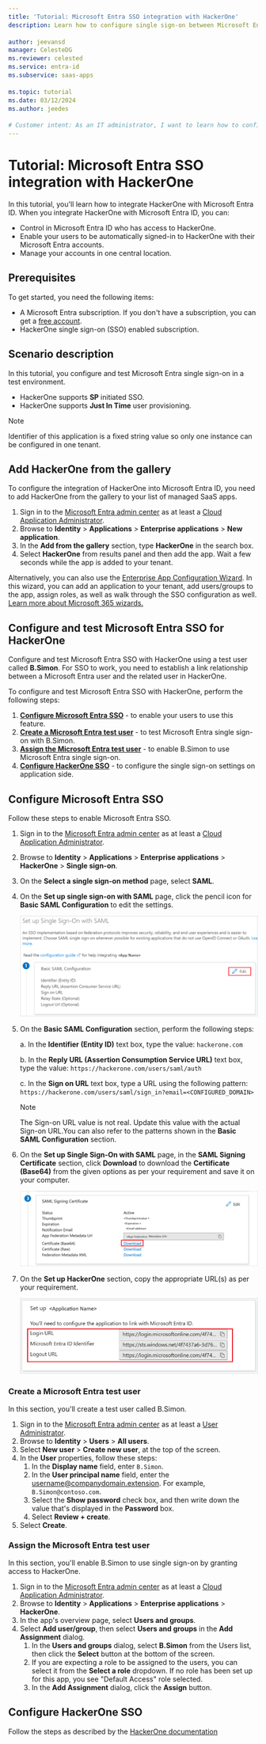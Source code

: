 ```yaml
---
title: 'Tutorial: Microsoft Entra SSO integration with HackerOne'
description: Learn how to configure single sign-on between Microsoft Entra ID and HackerOne.

author: jeevansd
manager: CelesteDG
ms.reviewer: celested
ms.service: entra-id
ms.subservice: saas-apps

ms.topic: tutorial
ms.date: 03/12/2024
ms.author: jeedes

# Customer intent: As an IT administrator, I want to learn how to configure single sign-on between Microsoft Entra ID and Hackerone so that I can control who has access to Hackerone, enable automatic sign-in with Microsoft Entra accounts, and manage my accounts in one central location.
---
```

# Tutorial: Microsoft Entra SSO integration with HackerOne

In this tutorial, you'll learn how to integrate HackerOne with Microsoft Entra ID. When you integrate HackerOne with Microsoft Entra ID, you can:

* Control in Microsoft Entra ID who has access to HackerOne.
* Enable your users to be automatically signed-in to HackerOne with their Microsoft Entra accounts.
* Manage your accounts in one central location.

## Prerequisites

To get started, you need the following items:

* A Microsoft Entra subscription. If you don't have a subscription, you can get a [free account](https://azure.microsoft.com/free/).
* HackerOne single sign-on (SSO) enabled subscription.

## Scenario description

In this tutorial, you configure and test Microsoft Entra single sign-on in a test environment.

* HackerOne supports **SP** initiated SSO.
* HackerOne supports **Just In Time** user provisioning.

> [!NOTE]
> Identifier of this application is a fixed string value so only one instance can be configured in one tenant.

## Add HackerOne from the gallery

To configure the integration of HackerOne into Microsoft Entra ID, you need to add HackerOne from the gallery to your list of managed SaaS apps.

1. Sign in to the [Microsoft Entra admin center](https://entra.microsoft.com) as at least a [Cloud Application Administrator](~/identity/role-based-access-control/permissions-reference.md#cloud-application-administrator).
1. Browse to **Identity** > **Applications** > **Enterprise applications** > **New application**.
1. In the **Add from the gallery** section, type **HackerOne** in the search box.
1. Select **HackerOne** from results panel and then add the app. Wait a few seconds while the app is added to your tenant.

Alternatively, you can also use the [Enterprise App Configuration Wizard](https://portal.office.com/AdminPortal/home?Q=Docs#/azureadappintegration). In this wizard, you can add an application to your tenant, add users/groups to the app, assign roles, as well as walk through the SSO configuration as well. [Learn more about Microsoft 365 wizards.](/microsoft-365/admin/misc/azure-ad-setup-guides)

<a name='configure-and-test-azure-ad-sso-for-hackerone'></a>

## Configure and test Microsoft Entra SSO for HackerOne

Configure and test Microsoft Entra SSO with HackerOne using a test user called **B.Simon**. For SSO to work, you need to establish a link relationship between a Microsoft Entra user and the related user in HackerOne.

To configure and test Microsoft Entra SSO with HackerOne, perform the following steps:

1. **[Configure Microsoft Entra SSO](#configure-azure-ad-sso)** - to enable your users to use this feature.
1. **[Create a Microsoft Entra test user](#create-an-azure-ad-test-user)** - to test Microsoft Entra single sign-on with B.Simon.
1. **[Assign the Microsoft Entra test user](#assign-the-azure-ad-test-user)** - to enable B.Simon to use Microsoft Entra single sign-on.
1. **[Configure HackerOne SSO](#configure-hackerone-sso)** - to configure the single sign-on settings on application side.

<a name='configure-azure-ad-sso'></a>

## Configure Microsoft Entra SSO

Follow these steps to enable Microsoft Entra SSO.

1. Sign in to the [Microsoft Entra admin center](https://entra.microsoft.com) as at least a [Cloud Application Administrator](~/identity/role-based-access-control/permissions-reference.md#cloud-application-administrator).
1. Browse to **Identity** > **Applications** > **Enterprise applications** > **HackerOne** > **Single sign-on**.
1. On the **Select a single sign-on method** page, select **SAML**.
1. On the **Set up single sign-on with SAML** page, click the pencil icon for **Basic SAML Configuration** to edit the settings.

   ![Edit Basic SAML Configuration](common/edit-urls.png)

1. On the **Basic SAML Configuration** section, perform the following steps:

    a. In the **Identifier (Entity ID)** text box, type the value:
    `hackerone.com`

    b. In the **Reply URL (Assertion Consumption Service URL)** text box, type the value:
    `https://hackerone.com/users/saml/auth`

    c. In the **Sign on URL** text box, type a URL using the following pattern:
    `https://hackerone.com/users/saml/sign_in?email=<CONFIGURED_DOMAIN>`

    > [!Note]
    > The Sign-on URL value is not real. Update this value with the actual Sign-on URL.You can also refer to the patterns shown in the **Basic SAML Configuration** section.

1. On the **Set up Single Sign-On with SAML** page, in the **SAML Signing Certificate** section, click **Download** to download the **Certificate (Base64)** from the given options as per your requirement and save it on your computer.

	![The Certificate download link](common/certificatebase64.png)

1. On the **Set up HackerOne** section, copy the appropriate URL(s) as per your requirement.

	![Copy configuration URLs](common/copy-configuration-urls.png)

<a name='create-an-azure-ad-test-user'></a>

### Create a Microsoft Entra test user

In this section, you'll create a test user called B.Simon.

1. Sign in to the [Microsoft Entra admin center](https://entra.microsoft.com) as at least a [User Administrator](~/identity/role-based-access-control/permissions-reference.md#user-administrator).
1. Browse to **Identity** > **Users** > **All users**.
1. Select **New user** > **Create new user**, at the top of the screen.
1. In the **User** properties, follow these steps:
   1. In the **Display name** field, enter `B.Simon`.
   1. In the **User principal name** field, enter the username@companydomain.extension. For example, `B.Simon@contoso.com`.
   1. Select the **Show password** check box, and then write down the value that's displayed in the **Password** box.
   1. Select **Review + create**.
1. Select **Create**.

<a name='assign-the-azure-ad-test-user'></a>

### Assign the Microsoft Entra test user

In this section, you'll enable B.Simon to use single sign-on by granting access to HackerOne.

1. Sign in to the [Microsoft Entra admin center](https://entra.microsoft.com) as at least a [Cloud Application Administrator](~/identity/role-based-access-control/permissions-reference.md#cloud-application-administrator).
1. Browse to **Identity** > **Applications** > **Enterprise applications** > **HackerOne**.
1. In the app's overview page, select **Users and groups**.
1. Select **Add user/group**, then select **Users and groups** in the **Add Assignment** dialog.
   1. In the **Users and groups** dialog, select **B.Simon** from the Users list, then click the **Select** button at the bottom of the screen.
   1. If you are expecting a role to be assigned to the users, you can select it from the **Select a role** dropdown. If no role has been set up for this app, you see "Default Access" role selected.
   1. In the **Add Assignment** dialog, click the **Assign** button.

## Configure HackerOne SSO

Follow the steps as described by the [HackerOne documentation](https://docs.hackerone.com/en/articles/8487039-single-sign-on-sso-via-saml)